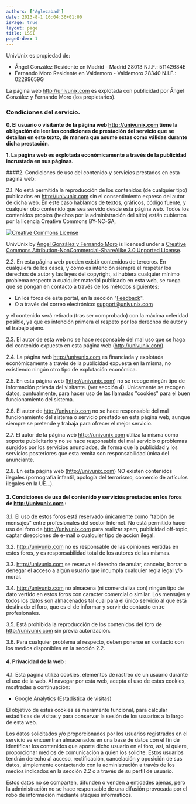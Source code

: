 ```yaml
---
authors: ['Aglezabad']
date: 2013-8-1 16:04:36+01:00
isPage: true
layout: page
title: LSSI
pageOrder: 1
---
```


UnivUnix es propiedad de:

* Ángel González Residente en Madrid - Madrid 28013 N.I.F.: 51142684E
* Fernando Moro Residente en Valdemoro - Valdemoro 28340 N.I.F.: 02299659G

La página web http://univunix.com es explotada con publicidad por Ángel González y Fernando Moro (los propietarios).

### Condiciones del servicio.

**0. El usuario o visitante de la página web http://univunix.com tiene la obligación de leer
 las condiciones de prestación del servicio que se detallan en este texto,
 de manera que asume estas como válidas durante dicha prestación.**

**1. La página web es explotada económicamente a través de la publicidad incrustada en sus páginas.**

####2. Condiciones de uso del contenido y servicios prestados en esta página web:

2.1. No está permitida la reproducción de los contenidos (de cualquier tipo) publicados en http://univunix.com
 sin el consentimiento expreso del autor de dicha web. En este caso hablamos de textos, gráficos, código fuente,
 y cualquier otro contenido que sea servido desde esta página web.
 Todos los contenidos propios (hechos por la administración del sitio) están cubiertos por la licencia
 Creative Commons BY-NC-SA,

[![Creative Commons License](http://i.creativecommons.org/l/by-nc-sa/3.0/88x31.png)](http://creativecommons.org/licenses/by-nc-sa/3.0/deed.en_US)

UnivUnix by [Ángel González y Fernando Moro](http://www.univunix.com) is licensed under a 
[Creative Commons Attribution-NonCommercial-ShareAlike 3.0 Unported License](http://creativecommons.org/licenses/by-nc-sa/3.0/deed.en_US).

2.2. En esta página web pueden existir contenidos de terceros. En cualquiera de los casos,
 y como es intención siempre el respetar los derechos de autor y las leyes del copyright,
 si hubiera cualquier mínimo problema respecto a cualquier material publicado en esta web,
 se ruega que se pongan en contacto a través de los métodos siguientes:

* En los foros de este portal, en la sección "[Feedback](http://www.univunix.com/forum/viewforum.php?f=5)".
* O a través del correo electrónico: [support@univunix.com](mailto://support@univunix.com)

y el contenido será retirado (tras ser comprobado) con la máxima celeridad posible,
 ya que es intención primera el respeto por los derechos de autor y el trabajo ajeno.

2.3. El autor de esta web no se hace responsable del mal uso que se haga del contenido
 expuesto en esta página web (http://univunix.com).

2.4. La página web http://univunix.com es financiada y explotada económicamente a través
 de la publicidad expuesta en la misma, no existiendo ningún otro tipo de explotación económica.

2.5. En esta página web (http://univunix.com) no se recoge ningún tipo de información privada
 del visitante. (ver sección 4). Únicamente se recogen datos, puntualmente, para hacer uso de
 las llamadas "cookies" para el buen funcionamiento del sistema.

2.6. El autor de http://univunix.com no se hace responsable del mal funcionamiento del sistema
 o servicio prestado en esta página web, aunque siempre se pretende y trabaja para ofrecer el mejor servicio.

2.7. El autor de la página web http://univunix.com utiliza la misma como soporte publicitario
 y no se hace responsable del mal servicio o problemas surgidos por los servicios anunciados,
 de forma que la publicidad y los servicios posteriores que esta remita son responsabilidad única del anunciante.

2.8. En esta página web (http://univunix.com) NO existen contenidos ilegales (pornografía infantil,
 apología del terrorismo, comercio de artículos ilegales en la UE...).

#### 3. Condiciones de uso del contenido y servicios prestados en los foros de http://univunix.com :

3.1. El uso de estos foros está reservado únicamente como "tablón de mensajes" entre profesionales
 del sector Internet. No está permitido hacer uso del foro de http://univunix.com para realizar spam,
 publicidad off-topic, captar direcciones de e-mail o cualquier tipo de acción ilegal.

3.2. http://univunix.com no es responsable de las opiniones vertidas en estos foros, y es responsabilidad
 total de los autores de las mismas.

3.3. http://univunix.com se reserva el derecho de anular, cancelar, borrar o denegar el acceso a algún usuario
 que incumpla cualquier regla legal y/o moral.

3.4. http://univunix.com no almacena (ni comercializa con) ningún tipo de dato vertido en estos foros
 con caracter comercial o similar. Los mensajes y todos los datos son almacenados tal cual para el
 único servicio al que está destinado el foro, que es el de informar y servir de contacto entre profesionales.

3.5. Está prohibida la reproducción de los contenidos del foro de http://univunix.com sin previa autorización.

3.6. Para cualquier problema al respecto, deben ponerse en contacto con los medios disponibles en la sección 2.2.

#### 4. Privacidad de la web :

4.1. Esta página utiliza cookies, elementos de rastreo de un usuario durante el uso de la web.
 Al navegar por esta web, acepta el uso de estas cookies, mostradas a continuación:

* Google Analytics (Estadística de visitas)

El objetivo de estas cookies es meramente funcional, para calcular estadíticas de visitas y
 para conservar la sesión de los usuarios a lo largo de esta web.

Los datos solicitados y/o proporcionados por los usuarios registrados en el servicio se encuentran almacenados
 en una base de datos con el fin de identificar los contenidos que aporte dicho usuario en el foro, así,
 si quiere, proporcionar medios de comunicación a quien los solicite.
 Estos usuarios tendrán derecho al acceso, rectificación, cancelación y oposición de sus datos,
 simplemente contactando con la administración a través de los medios indicados en la sección 2.2
 o a través de su perfil de usuario.

Estos datos no se comparten, difunden o venden a entidades ajenas,
 pero la administración no se hace responsable de una difusión provocada por el robo de información
 mediante ataques informáticos.
